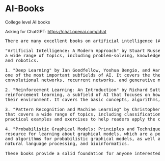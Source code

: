 # AI-Books
College level AI books

Asking for ChatGPT: https://chat.openai.com/chat

<pre>
There are many excellent books on artificial intelligence (AI) at the college level, but here are some highly recommended ones:

"Artificial Intelligence: A Modern Approach" by Stuart Russell and Peter Norvig - This is a classic textbook on AI that covers
a wide range of topics, including problem-solving, knowledge representation, natural language processing, machine learning,
and robotics.

1. "Deep Learning" by Ian Goodfellow, Yoshua Bengio, and Aaron Courville - This is a comprehensive guide to deep learning, 
one of the most important subfields of AI. It covers the theory and practical applications of neural networks, 
convolutional networks, recurrent networks, and generative models.

2. "Reinforcement Learning: An Introduction" by Richard Sutton and Andrew Barto - This book is a great introduction to 
reinforcement learning, a subfield of AI that focuses on how machines can learn to make decisions based on feedback from 
their environment. It covers the basic concepts, algorithms, and applications of reinforcement learning.

3. "Pattern Recognition and Machine Learning" by Christopher Bishop - This is a comprehensive guide to machine learning 
that covers a wide range of topics, including classification, regression, clustering, and neural networks. It also includes 
practical examples and exercises to help readers apply the concepts.

4. "Probabilistic Graphical Models: Principles and Techniques" by Daphne Koller and Nir Friedman - This book is a great 
resource for learning about graphical models, which are a powerful tool for modeling complex systems. It covers the theory 
and algorithms for probabilistic graphical models, as well as practical applications in fields such as computer vision, 
natural language processing, and bioinformatics.

These books provide a solid foundation for anyone interested in learning about AI at the college level.
</pre>
